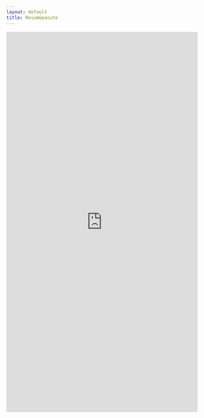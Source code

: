 ```yaml
---
layout: default
title: Resum&eacute
---
```



<iframe src="https://drive.google.com/file/d/1cShh0Uf7ndkhAhDPeNPBc52fXzdqqB5q/preview" class="gde-frame" style="height: 1000px; width: 100%; border: none;" scrolling="yes"></iframe>